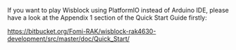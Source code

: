 If you want to play Wisblock using PlatformIO instead of Arduino IDE, please have a look at the Appendix 1 section of the Quick Start Guide firstly:

https://bitbucket.org/Fomi-RAK/wisblock-rak4630-development/src/master/doc/Quick_Start/